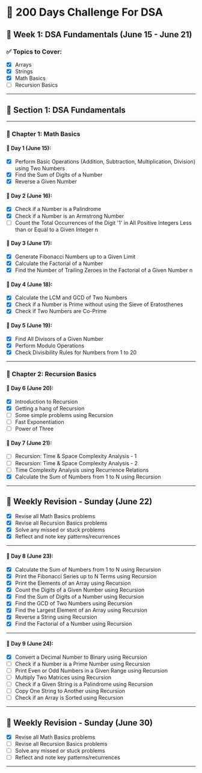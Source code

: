 # 🧠 200 Days Challenge For DSA

## 📅 Week 1: DSA Fundamentals (June 15 - June 21)

### ✅ Topics to Cover:
- [x] Arrays
- [x] Strings
- [x] Math Basics
- [ ] Recursion Basics

---

## 🧩 Section 1: DSA Fundamentals

---

### 📘 Chapter 1: Math Basics

#### 📅 Day 1 (June 15):
- [x] Perform Basic Operations (Addition, Subtraction, Multiplication, Division) using Two Numbers
- [x] Find the Sum of Digits of a Number
- [x] Reverse a Given Number

#### 📅 Day 2 (June 16):
- [x] Check if a Number is a Palindrome
- [x] Check if a Number is an Armstrong Number
- [ ] Count the Total Occurrences of the Digit '1' in All Positive Integers Less than or Equal to a Given Integer n

#### 📅 Day 3 (June 17):
- [x] Generate Fibonacci Numbers up to a Given Limit
- [x] Calculate the Factorial of a Number
- [x] Find the Number of Trailing Zeroes in the Factorial of a Given Number n

#### 📅 Day 4 (June 18):
- [x] Calculate the LCM and GCD of Two Numbers
- [x] Check if a Number is Prime without using the Sieve of Eratosthenes
- [x] Check if Two Numbers are Co-Prime

#### 📅 Day 5 (June 19):
- [x] Find All Divisors of a Given Number
- [x] Perform Modulo Operations
- [x] Check Divisibility Rules for Numbers from 1 to 20

---

### 📘 Chapter 2: Recursion Basics

#### 📅 Day 6 (June 20):
- [x] Introduction to Recursion  
- [x] Getting a hang of Recursion  
- [ ] Some simple problems using Recursion  
- [ ] Fast Exponentiation  
- [ ] Power of Three  

#### 📅 Day 7 (June 21):
- [ ] Recursion: Time & Space Complexity Analysis - 1  
- [ ] Recursion: Time & Space Complexity Analysis - 2  
- [ ] Time Complexity Analysis using Recurrence Relations  
- [x] Calculate the Sum of Numbers from 1 to N using Recursion  

---
## 🔁 Weekly Revision - Sunday (June 22)
- [x] Revise all Math Basics problems
- [x] Revise all Recursion Basics problems
- [x] Solve any missed or stuck problems
- [x] Reflect and note key patterns/recurrences

---

#### 📅 Day 8 (June 23):
- [x] Calculate the Sum of Numbers from 1 to N using Recursion 
- [x] Print the Fibonacci Series up to N Terms using Recursion 
- [x] Print the Elements of an Array using Recursion  
- [x] Count the Digits of a Given Number using Recursion
- [x] Find the Sum of Digits of a Number using Recursion
- [x] Find the GCD of Two Numbers using Recursion
- [x] Find the Largest Element of an Array using Recursion
- [x] Reverse a String using Recursion
- [x] Find the Factorial of a Number using Recursion

---

#### 📅 Day 9 (June 24):
- [x] Convert a Decimal Number to Binary using Recursion
- [ ] Check if a Number is a Prime Number using Recursion
- [ ] Print Even or Odd Numbers in a Given Range using Recursion
- [ ] Multiply Two Matrices using Recursion
- [ ] Check if a Given String is a Palindrome using Recursion
- [ ] Copy One String to Another using Recursion
- [ ] Check if an Array is Sorted using Recursion

---

## 🔁 Weekly Revision - Sunday (June 30)
- [x] Revise all Math Basics problems
- [ ] Revise all Recursion Basics problems
- [ ] Solve any missed or stuck problems
- [ ] Reflect and note key patterns/recurrences

---

